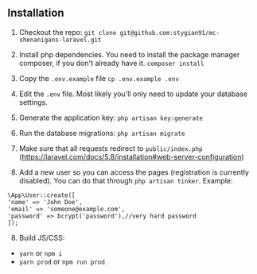 ## Installation

1. Checkout the repo:
`git clone git@github.com:stygian91/mc-shenanigans-laravel.git`

2. Install php dependencies. You need to install the package manager composer, if you don't already have it.
`composer install`

2. Copy the `.env.example` file
`cp .env.example .env`

3. Edit the `.env` file. Most likely you'll only need to update your database settings.

4. Generate the application key:
`php artisan key:generate`

5. Run the database migrations:
`php artisan migrate`

6. Make sure that all requests redirect to `public/index.php` (https://laravel.com/docs/5.8/installation#web-server-configuration)

7. Add a new user so you can access the pages (registration is currently disabled). You can do that through `php artisan tinker`. Example:
```
\App\User::create([
'name' => 'John Doe',
'email' => 'someone@example.com',
'password' => bcrypt('password'),//very hard password
]);
```

8. Build JS/CSS:
 * `yarn` or `npm i`
 * `yarn prod` or `npm run prod`
